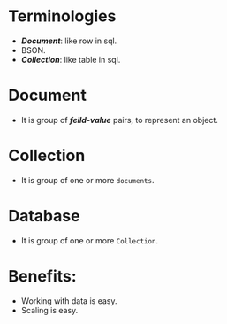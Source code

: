 # Terminologies

* ***Document***: like row in sql.
* BSON.
* ***Collection***: like table in sql.

# Document
* It is group of ***feild-value*** pairs, to represent an object.

# Collection
* It is group of one or more `documents`.

# Database
* It is group of one or more `Collection`.

# Benefits:
* Working with data is easy.
* Scaling is easy.
